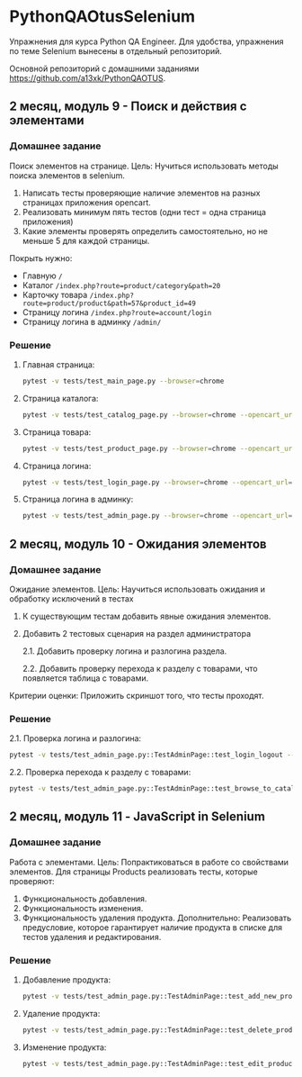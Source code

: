 # PythonQAOtusSelenium

Упражнения для курса Python QA Engineer. Для удобства, упражнения по теме Selenium вынесены в отдельный репозиторий.

Основной репозиторий с домашними заданиями https://github.com/a13xk/PythonQAOTUS.


## 2 месяц, модуль 9 - Поиск и действия с элементами

### Домашнее задание
Поиск элементов на странице.
Цель: Нучиться использовать методы поиска элементов в selenium.
1. Написать тесты проверяющие наличие элементов на разных страницах приложения opencart.
2. Реализовать минимум пять тестов (одни тест = одна страница приложения)
3. Какие элементы проверять определить самостоятельно, но не меньше 5 для каждой страницы.

Покрыть нужно:

* Главную `/`
* Каталог `/index.php?route=product/category&path=20`
* Карточку товара `/index.php?route=product/product&path=57&product_id=49`
* Страницу логина `/index.php?route=account/login`
* Страницу логина в админку `/admin/`

### Решение

1. Главная страница:
    ```bash
    pytest -v tests/test_main_page.py --browser=chrome
    ```
2. Страница каталога:
    ```bash
    pytest -v tests/test_catalog_page.py --browser=chrome --opencart_url=/index.php?route=product/category\&path=20
    ```
3. Страница товара:
    ```bash
    pytest -v tests/test_product_page.py --browser=chrome --opencart_url=/index.php?route=product/product\&path=57\&product_id=49
    ```
4. Страница логина:
    ```bash
    pytest -v tests/test_login_page.py --browser=chrome --opencart_url=/index.php?route=account/login
    ```
5. Страница логина в админку:
    ```bash
    pytest -v tests/test_admin_page.py --browser=chrome --opencart_url=https://localhost/admin/
    ```

## 2 месяц, модуль 10 - Ожидания элементов

### Домашнее задание
Ожидание элементов.
Цель: Научиться использовать ожидания и обработку исключений в тестах
1. К существующим тестам добавить явные ожидания элементов.
2. Добавить 2 тестовых сценария на раздел администратора

    2.1. Добавить проверку логина и разлогина раздела.

    2.2. Добавить проверку перехода к разделу с товарами, что появляется таблица с товарами.

Критерии оценки: Приложить скриншот того, что тесты проходят. 

### Решение

2.1. Проверка логина и разлогина:
```bash
pytest -v tests/test_admin_page.py::TestAdminPage::test_login_logout --browser=chrome --opencart_url=https://localhost/admin/
```
2.2. Проверка перехода к разделу с товарами:
```bash
pytest -v tests/test_admin_page.py::TestAdminPage::test_browse_to_catalog_products_table --browser=chrome --opencart_url=https://localhost/admin/
```

## 2 месяц, модуль 11 - JavaScript in Selenium

### Домашнее задание

Работа с элементами.
Цель: Попрактиковаться в работе со свойствами элементов.
Для страницы Products реализовать тесты, которые проверяют:
1) Функциональность добавления.
2) Функциональность изменения.
3) Функциональность удаления продукта.
Дополнительно: Реализовать предусловие, которое гарантирует наличие продукта в списке для тестов удаления и редактирования. 

### Решение

1. Добавление продукта:
    ```bash
    pytest -v tests/test_admin_page.py::TestAdminPage::test_add_new_product
    ```
2. Удаление продукта:
    ```bash
    pytest -v tests/test_admin_page.py::TestAdminPage::test_delete_product
    ```
3. Изменение продукта:
    ```bash
    pytest -v tests/test_admin_page.py::TestAdminPage::test_edit_product
    ```